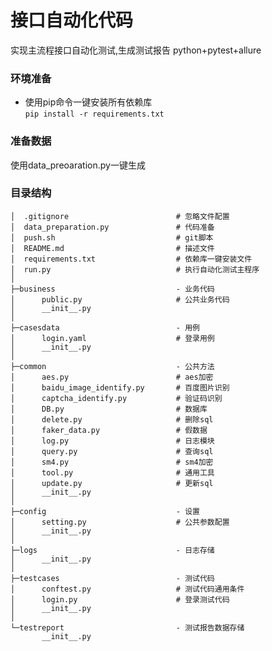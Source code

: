 # 接口自动化代码
实现主流程接口自动化测试,生成测试报告
python+pytest+allure

### 环境准备
- 使用pip命令一键安装所有依赖库  
`pip install -r requirements.txt`
  
### 准备数据
使用data_preoaration.py一键生成

### 目录结构

    │  .gitignore                        # 忽略文件配置
    │  data_preparation.py               # 代码准备
    │  push.sh                           # git脚本
    │  README.md                         # 描述文件
    │  requirements.txt                  # 依赖库一键安装文件
    │  run.py                            # 执行自动化测试主程序
    │  
    ├─business                           - 业务代码
    │      public.py                     # 公共业务代码
    │      __init__.py
    │          
    ├─casesdata                          - 用例
    │      login.yaml                    # 登录用例
    │      __init__.py
    │      
    ├─common                             - 公共方法
    │      aes.py                        # aes加密
    │      baidu_image_identify.py       # 百度图片识别
    │      captcha_identify.py           # 验证码识别
    │      DB.py                         # 数据库
    │      delete.py                     # 删除sql
    │      faker_data.py                 # 假数据
    │      log.py                        # 日志模块
    │      query.py                      # 查询sql
    │      sm4.py                        # sm4加密
    │      tool.py                       # 通用工具
    │      update.py                     # 更新sql
    │      __init__.py
    │          
    ├─config                             - 设置
    │      setting.py                    # 公共参数配置
    │      __init__.py
    │      
    ├─logs                               - 日志存储
    │      __init__.py
    │      
    ├─testcases                          - 测试代码
    │      conftest.py                   # 测试代码通用条件
    │      login.py                      # 登录测试代码
    │      __init__.py
    │
    └─testreport                         - 测试报告数据存储
           __init__.py

